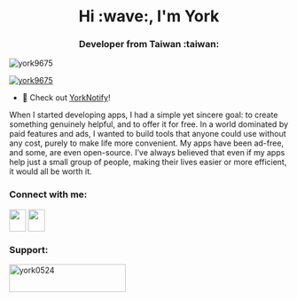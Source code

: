 <h1 align="center">Hi :wave:, I'm York</h1>
<h3 align="center">Developer from Taiwan :taiwan:</h3>

<p align="left"> <img src="https://komarev.com/ghpvc/?username=york9675&label=Profile%20views&color=0e75b6&style=flat" alt="york9675" /> </p>

<p align="left"> <a href="https://github.com/ryo-ma/github-profile-trophy"><img src="https://github-profile-trophy.vercel.app/?username=york9675" alt="york9675" /></a> </p>

- 🔭 Check out [YorkNotify](https://github.com/york9675/YorkNotify)!

When I started developing apps, I had a simple yet sincere goal: to create something genuinely helpful, and to offer it for free. In a world dominated by paid features and ads, I wanted to build tools that anyone could use without any cost, purely to make life more convenient. My apps have been ad-free, and some, are even open-source. I’ve always believed that even if my apps help just a small group of people, making their lives easier or more efficient, it would all be worth it.

### Connect with me:
<p align="left">
<a href="https://discord.com/users/571310191807692821" target="_blank"><img align="center" src="https://raw.githubusercontent.com/danielcranney/readme-generator/main/public/icons/socials/discord.svg" width="30" height="40" /></a>
<a href="https://www.github.com/york9675" target="_blank"><img align="center" src="https://raw.githubusercontent.com/danielcranney/readme-generator/main/public/icons/socials/github.svg" width="30" height="40" /></a>
</p>

### Support:
<p><a href="https://www.buymeacoffee.com/york0524"> <img align="left" src="https://cdn.buymeacoffee.com/buttons/v2/default-yellow.png" height="50" width="210" alt="york0524" /></a></p><br><br>
